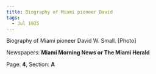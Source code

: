 ```yaml
---  
title: Biography of Miami pioneer David  
tags:  
  - Jul 1935  
---  
```

  
Biography of Miami pioneer David W. Small. [Photo]  
  
Newspapers: **Miami Morning News or The Miami Herald**  
  
Page: **4**, Section: **A** 
